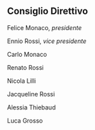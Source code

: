 ## Consiglio Direttivo

Felice Monaco, _presidente_

Ennio Rossi, _vice presidente_

Carlo Monaco

Renato Rossi

Nicola Lilli

Jacqueline Rossi

Alessia Thiebaud

Luca Grosso
